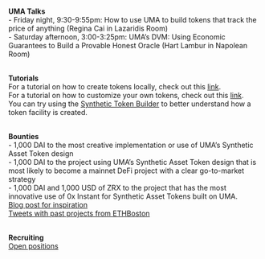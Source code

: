 <br><b>UMA Talks</b>
<br>- Friday night, 9:30-9:55pm: How to use UMA to build tokens that track the price of anything (Regina Cai in Lazaridis Room)
<br>- Saturday afternoon, 3:00-3:25pm: UMA’s DVM: Using Economic Guarantees to Build a Provable Honest Oracle (Hart Lambur in Napolean Room)

<br><b>Tutorials</b>
<br>For a tutorial on how to create tokens locally, check out this [link](https://docs.umaproject.org/uma/tutorials/creating-tokens-locally.html).
<br>For a tutorial on how to customize your own tokens, check out this [link](https://docs.umaproject.org/uma/tutorials/customizing-tokens-via-cli.html).
<br>You can try using the [Synthetic Token Builder](https://tokenbuilder.umaproject.org/) to better understand how a token facility is created.

<br><b>Bounties</b>
<br>- 1,000 DAI to the most creative implementation or use of UMA’s Synthetic Asset Token design
<br>- 1,000 DAI to the project using UMA’s Synthetic Asset Token design that is most likely to become a mainnet DeFi project with a clear go-to-market strategy
<br>- 1,000 DAI and 1,000 USD of ZRX to the project that has the most innovative use of 0x Instant for Synthetic Asset Tokens built on UMA.
<br>[Blog post for inspiration](https://medium.com/uma-project/build-with-synthetic-asset-tokens-at-ethwaterloo-9410a9e60f06)
<br>[Tweets with past projects from ETHBoston](https://twitter.com/UMAprotocol/status/1191761668960862208)

<br><b>Recruiting</b>
<br>[Open positions](https://angel.co/company/uma-project/jobs)
